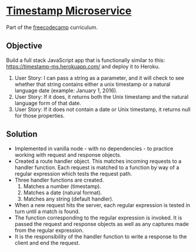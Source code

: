 # [Timestamp Microservice](https://www.freecodecamp.com/challenges/timestamp-microservice)

Part of the [freecodecamp](https://www.freecodecamp.com) curriculum.

## Objective

Build a full stack JavaScript app that is functionally similar to this: https://timestamp-ms.herokuapp.com/ and deploy it to Heroku.

1. User Story: I can pass a string as a parameter, and it will check to see whether that string contains either a unix timestamp or a natural language date (example: January 1, 2016).
2. User Story: If it does, it returns both the Unix timestamp and the natural language form of that date.
3. User Story: If it does not contain a date or Unix timestamp, it returns null for those properties.

## Solution

* Implemented in vanilla node - with no dependencies - to practice working with request and response objects.
* Created a route handler object. This matches incoming requests to a handler function. Each request is matched to a function by way of a regular expression which tests the request path.
* Three handler functions are created.
  1. Matches a number (timestamp).
  2. Matches a date (natural format).
  3. Matches any string (default handler).
* When a new request hits the server, each regular expression is tested in turn until a match is found.
* The function corresponding to the regular expression is invoked. It is passed the request and response objects as well as any captures made from the regular expression.
* It is the responsibility of the handler function to write a response to the client and end the request.
